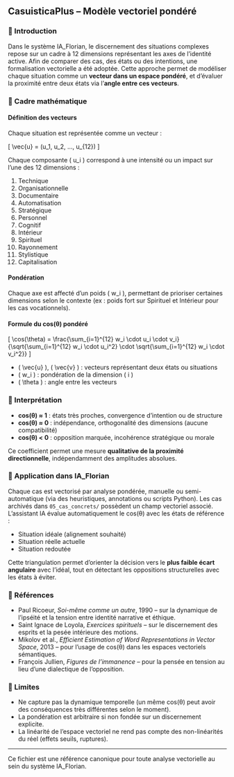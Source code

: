 ## CasuisticaPlus – Modèle vectoriel pondéré

### 🔹 Introduction

Dans le système IA_Florian, le discernement des situations complexes repose sur un cadre à 12 dimensions représentant les axes de l’identité active. Afin de comparer des cas, des états ou des intentions, une formalisation vectorielle a été adoptée. Cette approche permet de modéliser chaque situation comme un **vecteur dans un espace pondéré**, et d’évaluer la proximité entre deux états via l’**angle entre ces vecteurs**.

### 🔹 Cadre mathématique

#### Définition des vecteurs

Chaque situation est représentée comme un vecteur :

\[
\vec{u} = (u_1, u_2, ..., u_{12})
\]

Chaque composante \( u_i \) correspond à une intensité ou un impact sur l’une des 12 dimensions :

1. Technique  
2. Organisationnelle  
3. Documentaire  
4. Automatisation  
5. Stratégique  
6. Personnel  
7. Cognitif  
8. Intérieur  
9. Spirituel  
10. Rayonnement  
11. Stylistique  
12. Capitalisation

#### Pondération

Chaque axe est affecté d’un poids \( w_i \), permettant de prioriser certaines dimensions selon le contexte (ex : poids fort sur Spirituel et Intérieur pour les cas vocationnels).

#### Formule du cos(θ) pondéré

\[
\cos(\theta) = \frac{\sum_{i=1}^{12} w_i \cdot u_i \cdot v_i}{\sqrt{\sum_{i=1}^{12} w_i \cdot u_i^2} \cdot \sqrt{\sum_{i=1}^{12} w_i \cdot v_i^2}}
\]

- \( \vec{u} \), \( \vec{v} \) : vecteurs représentant deux états ou situations  
- \( w_i \) : pondération de la dimension \( i \)  
- \( \theta \) : angle entre les vecteurs

### 🔹 Interprétation

- **cos(θ) ≈ 1** : états très proches, convergence d’intention ou de structure
- **cos(θ) ≈ 0** : indépendance, orthogonalité des dimensions (aucune compatibilité)
- **cos(θ) < 0** : opposition marquée, incohérence stratégique ou morale

Ce coefficient permet une mesure **qualitative de la proximité directionnelle**, indépendamment des amplitudes absolues.

### 🔹 Application dans IA_Florian

Chaque cas est vectorisé par analyse pondérée, manuelle ou semi-automatique (via des heuristiques, annotations ou scripts Python). Les cas archivés dans `05_cas_concrets/` possèdent un champ vectoriel associé. L’assistant IA évalue automatiquement le cos(θ) avec les états de référence :

- Situation idéale (alignement souhaité)
- Situation réelle actuelle
- Situation redoutée

Cette triangulation permet d’orienter la décision vers le **plus faible écart angulaire** avec l’idéal, tout en détectant les oppositions structurelles avec les états à éviter.

### 🔹 Références

- Paul Ricoeur, *Soi-même comme un autre*, 1990 – sur la dynamique de l’ipséité et la tension entre identité narrative et éthique.
- Saint Ignace de Loyola, *Exercices spirituels* – sur le discernement des esprits et la pesée intérieure des motions.
- Mikolov et al., *Efficient Estimation of Word Representations in Vector Space*, 2013 – pour l’usage de cos(θ) dans les espaces vectoriels sémantiques.
- François Jullien, *Figures de l’immanence* – pour la pensée en tension au lieu d’une dialectique de l’opposition.

### 🔹 Limites

- Ne capture pas la dynamique temporelle (un même cos(θ) peut avoir des conséquences très différentes selon le moment).
- La pondération est arbitraire si non fondée sur un discernement explicite.
- La linéarité de l’espace vectoriel ne rend pas compte des non-linéarités du réel (effets seuils, ruptures).

---

Ce fichier est une référence canonique pour toute analyse vectorielle au sein du système IA_Florian.

